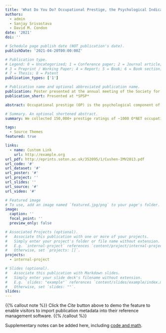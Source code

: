 ```yaml
---
title: 'What Do You Do? Occupational Prestige, the Psychological Indicator of Socioeconomic Status'
authors:
  - admin
  - Sanjay Srivastava
  - David M. Condon
date: '2021'
doi: ''

# Schedule page publish date (NOT publication's date).
publishDate: '2021-04-20T00:00:00Z'

# Publication type.
# Legend: 0 = Uncategorized; 1 = Conference paper; 2 = Journal article;
# 3 = Preprint / Working Paper; 4 = Report; 5 = Book; 6 = Book section;
# 7 = Thesis; 8 = Patent
publication_types: ['1']

# Publication name and optional abbreviated publication name.
publication: Poster presented at the annual meeting of the Society for Personality and Social Psychology 22nd Annual Convention, Virtual.
publication_short: Presented at *SPSP*

abstract: Occupational prestige (OP) is the psychological component of objective socioeconomic status (SES) that represents individual differences in the amount of status conferred to individuals based on their occupation. It is unlike other “objective” measures of SES (income and educational attainment) in that it is not factual information but instead an indirectly measured latent construct. In this work, we collected 150,000+ prestige ratings of ~1000 `O*NET` (the U.S.’s primary repository of job information) occupations (M = 153). We estimated agreement among the people who rated each occupation to assess reliability and show consensus. To compare our ratings to related measures we created crosswalks, that match corresponding occupations, and estimated the correlations between them. The correlations between OP and income and educational attainment showed convergent and discriminate validity. To connect OP to real-world job skills and requirements, we used a statistical learning approach to identify the physiological and psychological characteristics associated with prestige using data collected by `O*NET`, containing ratings of 250 characteristics of each occupation. 

# Summary. An optional shortened abstract.
summary: We collected 150,000+ prestige ratings of ~1000 O*NET occupations (M = 153). We show consensus in these ratings of occupational prestige (OP) and present correlations with related measures. Correlations with income and education show convergent and discriminate validity. We use statistical learning to identify the physiological and psychological characteristics of occupations associated with OP.

tags:
  - Source Themes
featured: true

links:
  - name: Custom Link
    url: http://example.org
url_pdf: http://eprints.soton.ac.uk/352095/1/Cushen-IMV2013.pdf
url_code: '#'
url_dataset: '#'
url_poster: '#'
url_project: ''
url_slides: ''
url_source: '#'
url_video: '#'

# Featured image
# To use, add an image named `featured.jpg/png` to your page's folder.
image:
  caption: ''
  focal_point: ''
  preview_only: false

# Associated Projects (optional).
#   Associate this publication with one or more of your projects.
#   Simply enter your project's folder or file name without extension.
#   E.g. `internal-project` references `content/project/internal-project/index.md`.
#   Otherwise, set `projects: []`.
projects:
  - internal-project

# Slides (optional).
#   Associate this publication with Markdown slides.
#   Simply enter your slide deck's filename without extension.
#   E.g. `slides: "example"` references `content/slides/example/index.md`.
#   Otherwise, set `slides: ""`.
slides:
---
```


{{% callout note %}}
Click the _Cite_ button above to demo the feature to enable visitors to import publication metadata into their reference management software.
{{% /callout %}}

Supplementary notes can be added here, including [code and math](https://wowchemy.com/docs/content/writing-markdown-latex/).
